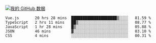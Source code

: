 [![我的 GitHub 数据](https://github-readme-stats.vercel.app/api?username=unbrain&?theme=dark)]()

<!--START_SECTION:waka-->
```text
Vue.js       20 hrs 28 mins  ████████████████████▒░░░░   81.59 % 
TypeScript   2 hrs 11 mins   ██▒░░░░░░░░░░░░░░░░░░░░░░   08.77 % 
JavaScript   1 hr 28 mins    █▒░░░░░░░░░░░░░░░░░░░░░░░   05.88 % 
JSON         46 mins         ▓░░░░░░░░░░░░░░░░░░░░░░░░   03.10 % 
CSS          4 mins          ░░░░░░░░░░░░░░░░░░░░░░░░░   00.31 % 
```
<!--END_SECTION:waka-->

